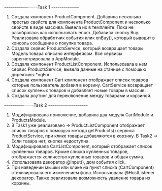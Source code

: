 -----------------Task 1 --------------
1. Создала компонент ProductComponent. Добавила несколько простых свойств для компонента ProductComponent и несколько свойств в виде массива. Вывела их в темплейте.
Пока не разобралась как использовать enum. 
Добавила кнопку Buy. Реализовала обработчик события клик onBuy(), который выводит в консоль сообщение о покупке товара.
2. Создала сервис ProductsService, который возвращает товары. Модель товара описано интерфейсом. Все сервисы зарегистрировала в AppModule. 
3.  Создала компонент ProductListComponent. Использовала в нем сервис ProductsService, вывела данные на станице c помощью директивы *ngFor.
4. Создала компонент Cart компонент отображает список товаров которые пользователь добавил в корзину. 
   CartService возвращает список купленых товаров и добавляет новые товары в массив. 
5. Создала роутинг для переключение между товарами и корзиной.

---------------Task 2 --------------------
1. Модифицировала приложение, добавила два модуля CartModule и ProductsModule.
2. В Task1 уже реализовано -> ProductListComponent отображает список товаров с помощью метода getProducts() сервиса ProductService, при клике товары добавляются в корзину.
 В Task2 -> Если товара нет, кнопка недоступна.
3. Модифицировала CartListComponent, который отображает список купленных товаров. Кроме списка купленных товаров, отображается количество купленных товаров и общая сумма.
4. Использовала декоратор @Input(), дом события click.
5. При наведении мышки или клике на пункт списка (CartComponent) стилизировала его изменением фона. Использовала @HostListener декоратор.
Также реализовала возможность удаление товара из корзины.


